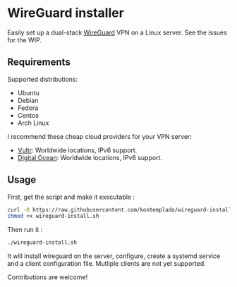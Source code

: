 # WireGuard installer

Easily set up a dual-stack [WireGuard](https://www.wireguard.com/) VPN on a Linux server. See the issues for the WIP.

## Requirements

Supported distributions:

- Ubuntu
- Debian
- Fedora
- Centos
- Arch Linux

I recommend these cheap cloud providers for your VPN server:

- [Vultr](https://go.kontemplado.com/vultr): Worldwide locations, IPv6 support.
- [Digital Ocean](https://go.kontemplado.com/digitalocean): Worldwide locations, IPv6 support.

## Usage

First, get the script and make it executable :

```bash
curl -O https://raw.githubusercontent.com/kontemplado/wireguard-install/master/wireguard-install.sh
chmod +x wireguard-install.sh
```

Then run it :

```sh
./wireguard-install.sh
```

It will install wireguard on the server, configure, create a systemd service and a client configuration file. Mutliple clients are not yet supported.

Contributions are welcome!

